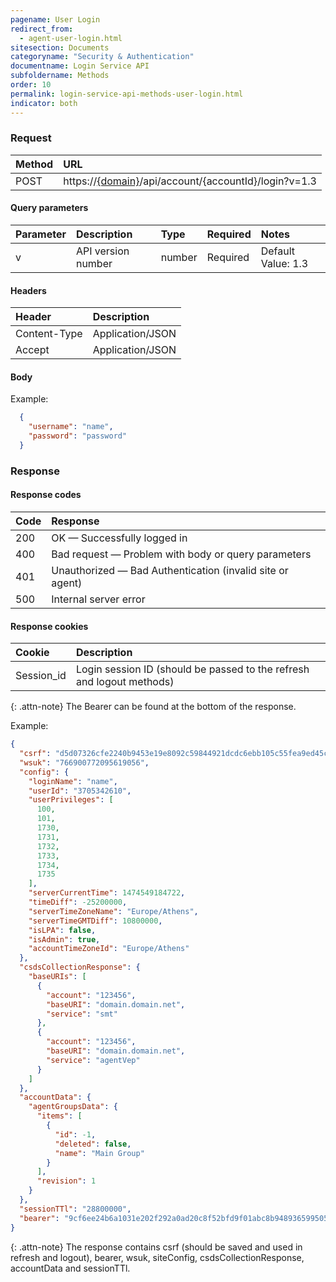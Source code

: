 ```yaml
---
pagename: User Login
redirect_from:
  - agent-user-login.html
sitesection: Documents
categoryname: "Security & Authentication"
documentname: Login Service API
subfoldername: Methods
order: 10
permalink: login-service-api-methods-user-login.html
indicator: both
---
```


### Request

| Method | URL |
| :--- | :--- |
| POST |  https://[{domain}](/agent-domain-domain-api.html)/api/account/{accountId}/login?v=1.3 |

#### Query parameters

| Parameter | Description | Type | Required | Notes |
| :--- | :--- | :--- | :--- | :--- |
| v | API version number | number| Required | Default Value: 1.3 |

#### Headers

| Header |  Description |
| :--- | :--- |
| Content-Type | Application/JSON |
| Accept | Application/JSON |

#### Body

Example:

```json
  {
    "username": "name",
    "password": "password"
  }
```

### Response

#### Response codes

| Code | Response |
| :--- | :--- |
| 200 | OK — Successfully logged in |
| 400 | Bad request — Problem with body or query parameters |
| 401  | Unauthorized — Bad Authentication (invalid site or agent) |
| 500 | Internal server error |

#### Response cookies

| Cookie | Description |
| :--- | :--- |
| Session_id | Login session ID (should be passed to the refresh and logout methods) |

{: .attn-note}
The Bearer can be found at the bottom of the response.

Example:

```json
{
  "csrf": "d5d07326cfe2240b9453e19e8092c59844921dcdc6ebb105c55fea9ed45c9d77",
  "wsuk": "766900772095619056",
  "config": {
    "loginName": "name",
    "userId": "3705342610",
    "userPrivileges": [
      100,
      101,
      1730,
      1731,
      1732,
      1733,
      1734,
      1735
    ],
    "serverCurrentTime": 1474549184722,
    "timeDiff": -25200000,
    "serverTimeZoneName": "Europe/Athens",
    "serverTimeGMTDiff": 10800000,
    "isLPA": false,
    "isAdmin": true,
    "accountTimeZoneId": "Europe/Athens"
  },
  "csdsCollectionResponse": {
    "baseURIs": [
      {
        "account": "123456",
        "baseURI": "domain.domain.net",
        "service": "smt"
      },
      {
        "account": "123456",
        "baseURI": "domain.domain.net",
        "service": "agentVep"
      }
    ]
  },
  "accountData": {
    "agentGroupsData": {
      "items": [
        {
          "id": -1,
          "deleted": false,
          "name": "Main Group"
        }
      ],
      "revision": 1
    }
  },
  "sessionTTl": "28800000",
  "bearer": "9cf6ee24b6a1031e202f292a0ad20c8f52bfd9f01abc8b9489365995052c6603"
}
```

{: .attn-note}
The response contains csrf (should be saved and used in refresh and logout), bearer, wsuk, siteConfig, csdsCollectionResponse, accountData and sessionTTl.